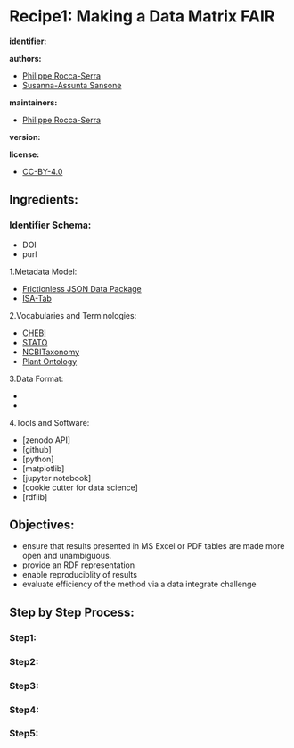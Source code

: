 # Recipe1: Making a Data Matrix FAIR

**identifier:**

**authors:**

- [Philippe Rocca-Serra](https://github.com/proccaserra)
- [Susanna-Assunta Sansone](https://github.com/susannasansone)

**maintainers:**
- [Philippe Rocca-Serra](https://github.com/proccaserra)

**version:**


**license:**
- [CC-BY-4.0]()

## Ingredients:

### Identifier Schema:
    
- DOI
- purl


1.Metadata Model:
    
- [Frictionless JSON Data Package](https://frictionlessdata.io/specs/data-package/)
- [ISA-Tab](https://doi.org/10.25504/FAIRsharing.53gp75)

2.Vocabularies and Terminologies:

- [CHEBI](http://www.obofoundry.org/ontology/chebi.html)
- [STATO](https://www.stato-ontology.org)
- [NCBITaxonomy](https://www.ncbi.nlm.nih.gov/Taxonomy/Browser/wwwtax.cgi)
- [Plant Ontology](http://www.obofoundry.org/ontology/po.html)

3.Data Format:
       
-
-

4.Tools and  Software:
        
- [zenodo API]
- [github]
- [python]
- [matplotlib]
- [jupyter notebook]
- [cookie cutter for data science]
- [rdflib]

  
        

## Objectives:

- ensure that results presented in MS Excel or PDF tables are made more open and unambiguous.
- provide an RDF representation
- enable reproduciblity of results
- evaluate efficiency of the method via a data integrate challenge

## Step by Step Process:

### Step1:
     
### Step2:
     
### Step3:
     
### Step4:
     
### Step5:

